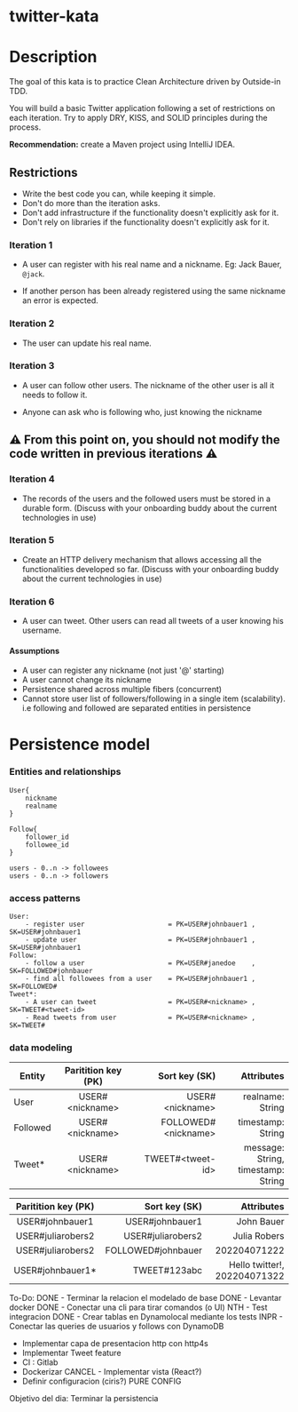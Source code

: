 # twitter-kata


# Description #
The goal of this kata is to practice Clean Architecture driven by Outside-in TDD.

You will build a basic Twitter application following a set of restrictions on each iteration. Try to apply DRY, KISS, and SOLID principles during the process.

**Recommendation:** create a Maven project using IntelliJ IDEA.

## Restrictions 
- Write the best code you can, while keeping it simple.
- Don't do more than the iteration asks.
- Don't add infrastructure if the functionality doesn't explicitly ask for it.
- Don't rely on libraries if the functionality doesn't explicitly ask for it. 

### Iteration 1

* A user can register with his real name and a nickname. Eg: Jack Bauer, `@jack`.

* If another person has been already registered using the same nickname an error is expected.

### Iteration 2

* The user can update his real name.

### Iteration 3

* A user can follow other users. The nickname of the other user is all it needs to follow it. 

* Anyone can ask who is following who, just knowing the nickname

:warning: From this point on, you should not modify the code written in previous iterations :warning:
---

### Iteration 4

* The records of the users and the followed users must be stored in a durable form. (Discuss with your onboarding buddy about the current technologies in use)

### Iteration 5

* Create an HTTP delivery mechanism that allows accessing all the functionalities developed so far. (Discuss with your onboarding buddy about the current technologies in use)

### Iteration 6

* A user can tweet. Other users can read all tweets of a user knowing his username.


#### Assumptions
 - A user can register any nickname (not just '@' starting)
 - A user cannot change its nickname
 - Persistence shared across multiple fibers (concurrent)
 - Cannot store user list of followers/following in a single item (scalability). 
    i.e following and followed are separated entities in persistence

# Persistence model 
    
### Entities and relationships

    User{
        nickname
        realname
    }

    Follow{
        follower_id
        followee_id
    }

    users - 0..n -> followees
    users - 0..n -> followers

### access patterns

    User:
        - register user                     = PK=USER#johnbauer1 , SK=USER#johnbauer1
        - update user                       = PK=USER#johnbauer1 , SK=USER#johnbauer1
    Follow:
        - follow a user                     = PK=USER#janedoe    , SK=FOLLOWED#johnbauer
        - find all followees from a user    = PK=USER#johnbauer1 , SK=FOLLOWED#
    Tweet*:
        - A user can tweet                  = PK=USER#<nickname> , SK=TWEET#<tweet-id>
        - Read tweets from user             = PK=USER#<nickname> , SK=TWEET#

### data modeling

| Entity   | Paritition key (PK) |        Sort key (SK) |                              Attributes |
|----------|:-------------------:|---------------------:|----------------------------------------:|
| User     |  USER#\<nickname>   |     USER#\<nickname> |                        realname: String |
| Followed |  USER#\<nickname>   | FOLLOWED#\<nickname> |                       timestamp: String | max= 400kb
| Tweet*   |  USER#\<nickname>   |    TWEET#\<tweet-id> | message: String,<br/> timestamp: String |



| Paritition key (PK) |      Sort key (SK) |                   Attributes |
|:-------------------:|-------------------:|-----------------------------:|
|   USER#johnbauer1   |    USER#johnbauer1 |                   John Bauer |
|  USER#juliarobers2  |  USER#juliarobers2 |                 Julia Robers |
|  USER#juliarobers2  | FOLLOWED#johnbauer |                 202204071222 |
|  USER#johnbauer1*   |       TWEET#123abc | Hello twitter!, 202204071322 |




To-Do:
DONE - Terminar la relacion el modelado de base
DONE - Levantar docker
DONE - Conectar una cli para tirar comandos (o UI)
NTH  - Test integracion
DONE - Crear tablas en Dynamolocal mediante los tests
INPR - Conectar las queries de usuarios y follows con DynamoDB
- Implementar capa de presentacion http con http4s
- Implementar Tweet feature
- CI : Gitlab
- Dockerizar
CANCEL - Implementar vista (React?)
- Definir configuracion (ciris?) PURE CONFIG 



Objetivo del dia:
Terminar la persistencia

